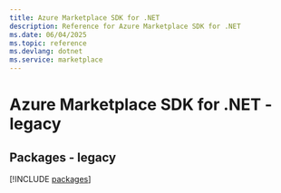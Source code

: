 ```yaml
---
title: Azure Marketplace SDK for .NET
description: Reference for Azure Marketplace SDK for .NET
ms.date: 06/04/2025
ms.topic: reference
ms.devlang: dotnet
ms.service: marketplace
---
```

# Azure Marketplace SDK for .NET - legacy
## Packages - legacy
[!INCLUDE [packages](marketplace-index.md)]